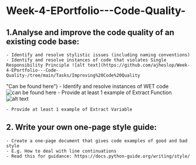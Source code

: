 # Week-4-EPortfolio---Code-Quality-

## 1.Analyse and improve the code quality of an existing code base:
	- Identify and resolve stylistic issues (including naming conventions)
	- Identify and resolve instances of code that violates Single Responsibility Principle ![alt text](https://github.com/ajheslop/Week-4-EPortfolio---Code-Quality-/tree/main/Tasks/Improving%20Code%20Quality
 "Can be found here")
	- Identify and resolve instances of WET code ![can be found here](https://github.com/ajheslop/Week-4-EPortfolio---Code-Quality-/tree/main/Tasks/Improving%20Code%20Quality)
	- Provide at least 1 example of Extract Function ![alt text](https://github.com/ajheslop/Week-4-EPortfolio---Code-Quality-/tree/main/Tasks/Improving%20Code%20Quality
 "Can be found here")

	- Provide at least 1 example of Extract Variable

## 2. Write your own one-page style guide:
	- Create a one-page document that gives code examples of good and bad style
	- E.g. How to deal with line continuations
	- Read this for guidance: https://docs.python-guide.org/writing/style/




